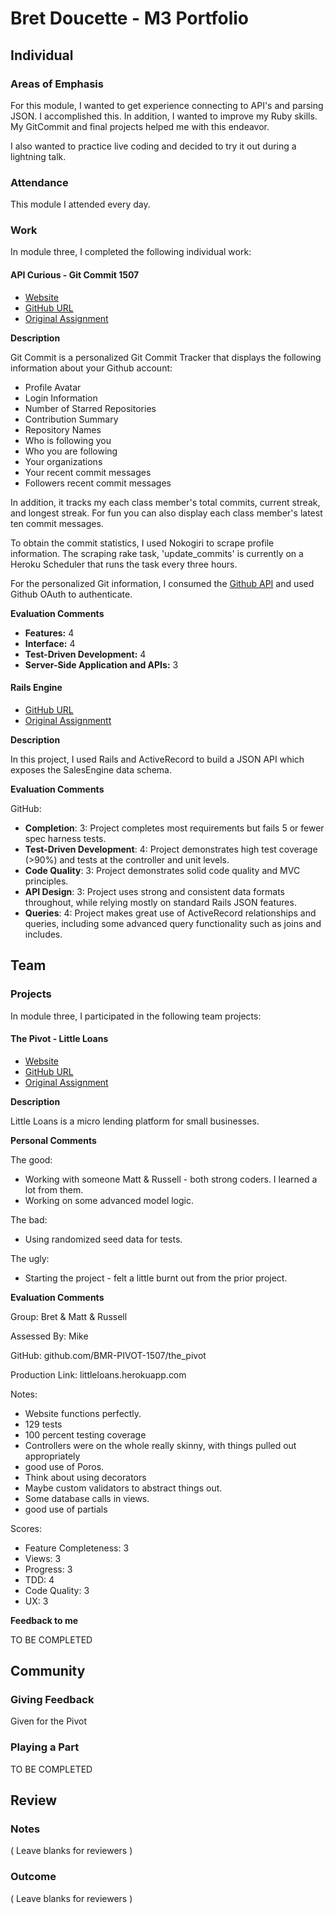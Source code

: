 # Bret Doucette - M3 Portfolio

## Individual

### Areas of Emphasis

For this module, I wanted to get experience connecting to API's and parsing JSON. I accomplished this. In addition, I wanted to improve my Ruby skills. My GitCommit and final projects helped me with this endeavor.

I also wanted to practice live coding and decided to try it out during a lightning talk.

### Attendance

This module I attended every day.

### Work

In module three, I completed the following individual work:

#### API Curious - Git Commit 1507

* [Website](https://gitcommit1507.herokuapp.com/)
* [GitHub URL](https://github.com/bad6e/gitcommit)
* [Original Assignment](https://github.com/turingschool/curriculum/blob/master/source/projects/apicurious.markdown)

**Description**

Git Commit is a personalized Git Commit Tracker that displays the following information about your Github account:

* Profile Avatar
* Login Information
* Number of Starred Repositories
* Contribution Summary
* Repository Names
* Who is following you
* Who you are following
* Your organizations
* Your recent commit messages
* Followers recent commit messages

In addition, it tracks my each class member's total commits, current streak, and longest streak. For fun you can also display each class member's latest ten commit messages.

To obtain the commit statistics, I used Nokogiri to scrape profile information. The scraping rake task, 'update_commits' is currently on a Heroku Scheduler that runs the task every three hours.

For the personalized Git information, I consumed the [Github API](https://developer.github.com/v3/) and used Github OAuth to authenticate.

**Evaluation Comments**

* **Features:** 4
* **Interface:** 4
* **Test-Driven Development:** 4
* **Server-Side Application and APIs:** 3

#### Rails Engine

* [GitHub URL](https://github.com/bad6e/rails_engine)
* [Original Assignmentt](https://github.com/turingschool/curriculum/blob/master/source/projects/rales_engine.markdown)

**Description**

In this project, I used Rails and ActiveRecord to build a JSON API which exposes the SalesEngine data schema.

**Evaluation Comments**

GitHub:

* **Completion**: 3: Project completes most requirements but fails 5 or fewer spec harness tests.
* **Test-Driven Development**: 4: Project demonstrates high test coverage (>90%) and tests at the controller and unit levels.
* **Code Quality**: 3: Project demonstrates solid code quality and MVC principles.
* **API Design**: 3: Project uses strong and consistent data formats throughout, while relying mostly on standard Rails JSON features.
* **Queries**: 4: Project makes great use of ActiveRecord relationships and queries, including some advanced query functionality such as joins and includes.


## Team

### Projects

In module three, I participated in the following team projects:

#### The Pivot - Little Loans
* [Website](http://littleloans.herokuapp.com/)
* [GitHub URL](https://github.com/BMR-PIVOT-1507/the_pivot)
* [Original Assignment](https://github.com/turingschool/curriculum/blob/master/source/projects/the_pivot.markdown)

**Description**

Little Loans is a micro lending platform for small businesses.

**Personal Comments**

The good:

* Working with someone Matt & Russell - both strong coders. I learned a lot from them.
* Working on some advanced model logic.

The bad:

* Using randomized seed data for tests.

The ugly:

* Starting the project - felt a little burnt out from the prior project.

**Evaluation Comments**

Group: Bret & Matt & Russell

Assessed By: Mike

GitHub: github.com/BMR-PIVOT-1507/the_pivot

Production Link: littleloans.herokuapp.com

Notes:

* Website functions perfectly.
* 129 tests
* 100 percent testing coverage
* Controllers were on the whole really skinny, with things pulled out appropriately
* good use of Poros.
* Think about using decorators
* Maybe custom validators to abstract things out.
* Some database calls in views.
* good use of partials

Scores:

* Feature Completeness: 3
* Views: 3
* Progress: 3
* TDD: 4
* Code Quality: 3
* UX: 3

**Feedback to me**

TO BE COMPLETED

## Community

### Giving Feedback

Given for the Pivot

### Playing a Part

TO BE COMPLETED

## Review

### Notes

( Leave blanks for reviewers )

### Outcome

( Leave blanks for reviewers )